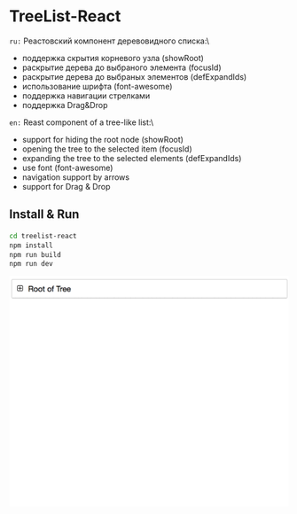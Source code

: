 # TreeList-React
`ru:` Реастовский компонент деревовидного списка:\
* поддержка скрытия корневого узла (showRoot)
* pаскрытие дерева до выбраного элемента (focusId)
* раскрытие дерева до выбраных элементов (defExpandIds)
* использование шрифта (font-awesome)
* поддержка навигации стрелками
* поддержка Drag&Drop


`en:` Reast component of a tree-like list:\
* support for hiding the root node (showRoot)
* opening the tree to the selected item (focusId)
* expanding the tree to the selected elements (defExpandIds)
* use font (font-awesome)
* navigation support by arrows
* support for Drag & Drop

## Install & Run

```sh
cd treelist-react 
npm install
npm run build
npm run dev
```
![Treelist React component](https://raw.githubusercontent.com/thedich/thedich.github.io/master/self/treelist-anim.gif)
